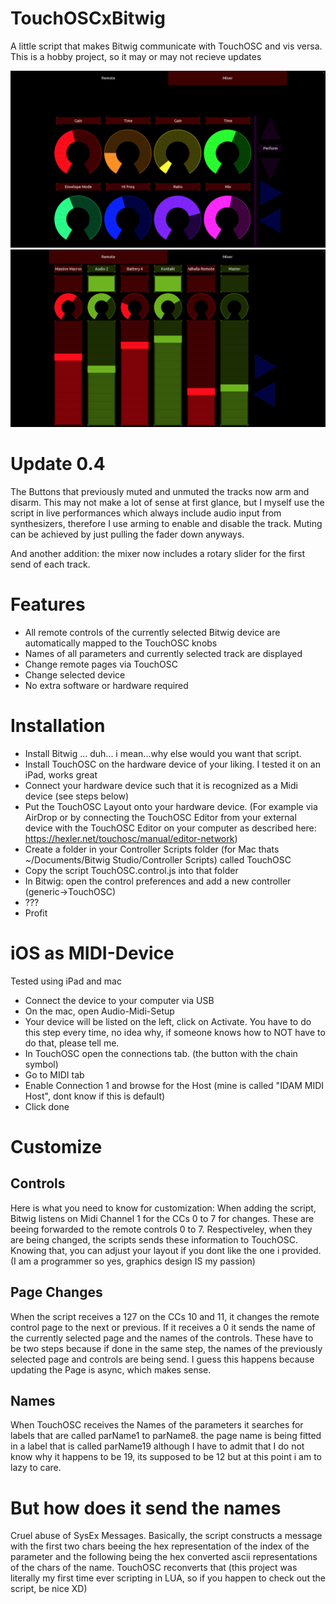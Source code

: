 # TouchOSCxBitwig
A little script that makes Bitwig communicate with TouchOSC and vis versa.
This is a hobby project, so it may or may not recieve updates

![IMG_2954409F5FA5-1](Images/remotes.png)
![IMG_D5A0DF87F93D-1](Images/mixer.png)

# Update 0.4
The Buttons that previously muted and unmuted the tracks now arm and disarm.
This may not make a lot of sense at first glance, but I myself use the script in live performances which always include audio input from synthesizers, therefore I use arming to enable and disable the track. 
Muting can be achieved by just pulling the fader down anyways.

And another addition: the mixer now includes a rotary slider for the first send of each track.

# Features
- All remote controls of the currently selected Bitwig device are automatically mapped to the TouchOSC knobs
- Names of all parameters and currently selected track are displayed
- Change remote pages via TouchOSC
- Change selected device
- No extra software or hardware required

# Installation
- Install Bitwig ... duh... i mean...why else would you want that script.
- Install TouchOSC on the hardware device of your liking. I tested it on an iPad, works great
- Connect your hardware device such that it is recognized as a Midi device (see steps below)
- Put the TouchOSC Layout onto your hardware device. (For example via AirDrop or by connecting the TouchOSC Editor from your external device with the TouchOSC Editor on your computer as described here: https://hexler.net/touchosc/manual/editor-network)
- Create a folder in your Controller Scripts folder (for Mac thats ~/Documents/Bitwig Studio/Controller Scripts) called TouchOSC
- Copy the script TouchOSC.control.js into that folder
- In Bitwig: open the control preferences and add a new controller (generic->TouchOSC)
- ???
- Profit

# iOS as MIDI-Device
Tested using iPad and mac
- Connect the device to your computer via USB
- On the mac, open Audio-Midi-Setup
- Your device will be listed on the left, click on Activate. You have to do this step every time, no idea why, if someone knows how to NOT have to do that, please tell me.
- In TouchOSC open the connections tab. (the button with the chain symbol)
- Go to MIDI tab
- Enable Connection 1 and browse for the Host (mine is called "IDAM MIDI Host", dont know if this is default)
- Click done


# Customize
## Controls
Here is what you need to know for customization:
When adding the script, Bitwig listens on Midi Channel 1 for the CCs 0 to 7 for changes. These are beeing forwarded to the remote controls 0 to 7. Respectiveley, when they are being changed, the scripts sends these information to TouchOSC. 
Knowing that, you can adjust your layout if you dont like the one i provided. (I am a programmer so yes, graphics design IS my passion)

## Page Changes
When the script receives a 127 on the CCs 10 and 11, it changes the remote control page to the next or previous. If it receives a 0 it sends the name of the currently selected page and the names of the controls. These have to be two steps because if done in the same step, the names of the previously selected page and controls are being send. I guess this happens because updating the Page is async, which makes sense.

## Names
When TouchOSC receives the Names of the parameters it searches for labels that are called parName1 to parName8. the page name is being fitted in a label that is called parName19 although I have to admit that I do not know why it happens to be 19, its supposed to be 12 but at this point i am to lazy to care.

# But how does it send the names
Cruel abuse of SysEx Messages. 
Basically, the script constructs a message with the first two chars beeing the hex representation of the index of the parameter and the following being the hex converted ascii representations of the chars of the name. TouchOSC reconverts that (this project was literally my first time ever scripting in LUA, so if you happen to check out the script, be nice XD)
